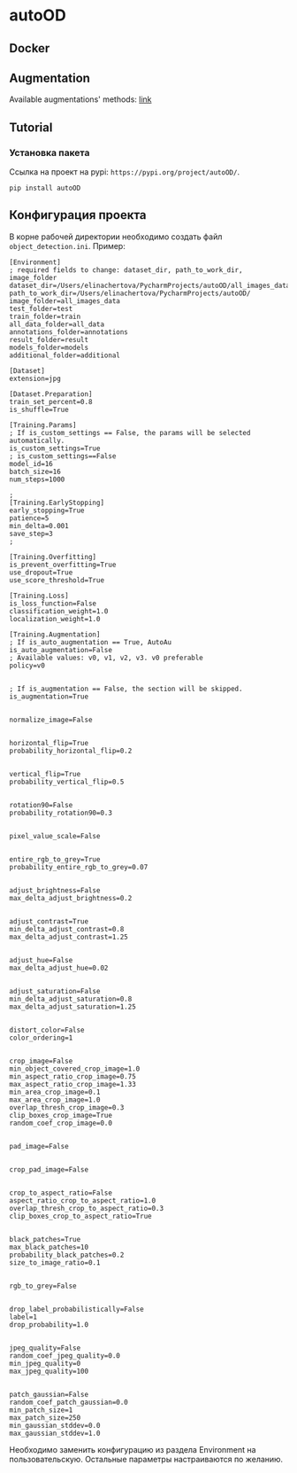# autoOD

## Docker

## Augmentation
Available augmentations' methods: [link](docs/augmentation/Документация_по_аугментации.pdf)

## Tutorial
### Установка пакета
Ссылка на проект на pypi: `https://pypi.org/project/autoOD/`.
```angular2html
pip install autoOD
```

## Конфигурация проекта
В корне рабочей директории необходимо создать файл `object_detection.ini`. Пример:
```angular2html
[Environment]
; required fields to change: dataset_dir, path_to_work_dir, image_folder
dataset_dir=/Users/elinachertova/PycharmProjects/autoOD/all_images_data
path_to_work_dir=/Users/elinachertova/PycharmProjects/autoOD/
image_folder=all_images_data
test_folder=test
train_folder=train
all_data_folder=all_data
annotations_folder=annotations
result_folder=result
models_folder=models
additional_folder=additional

[Dataset]
extension=jpg

[Dataset.Preparation]
train_set_percent=0.8
is_shuffle=True

[Training.Params]
; If is_custom_settings == False, the params will be selected automatically.
is_custom_settings=True
; is_custom_settings==False
model_id=16
batch_size=16
num_steps=1000

;
[Training.EarlyStopping]
early_stopping=True
patience=5
min_delta=0.001
save_step=3
;

[Training.Overfitting]
is_prevent_overfitting=True
use_dropout=True
use_score_threshold=True

[Training.Loss]
is_loss_function=False
classification_weight=1.0
localization_weight=1.0

[Training.Augmentation]
; If is_auto_augmentation == True, AutoAu
is_auto_augmentation=False
; Available values: v0, v1, v2, v3. v0 preferable
policy=v0


; If is_augmentation == False, the section will be skipped.
is_augmentation=True


normalize_image=False


horizontal_flip=True
probability_horizontal_flip=0.2


vertical_flip=True
probability_vertical_flip=0.5


rotation90=False
probability_rotation90=0.3


pixel_value_scale=False


entire_rgb_to_grey=True
probability_entire_rgb_to_grey=0.07


adjust_brightness=False
max_delta_adjust_brightness=0.2


adjust_contrast=True
min_delta_adjust_contrast=0.8
max_delta_adjust_contrast=1.25


adjust_hue=False
max_delta_adjust_hue=0.02


adjust_saturation=False
min_delta_adjust_saturation=0.8
max_delta_adjust_saturation=1.25


distort_color=False
color_ordering=1


crop_image=False
min_object_covered_crop_image=1.0
min_aspect_ratio_crop_image=0.75
max_aspect_ratio_crop_image=1.33
min_area_crop_image=0.1
max_area_crop_image=1.0
overlap_thresh_crop_image=0.3
clip_boxes_crop_image=True
random_coef_crop_image=0.0


pad_image=False


crop_pad_image=False


crop_to_aspect_ratio=False
aspect_ratio_crop_to_aspect_ratio=1.0
overlap_thresh_crop_to_aspect_ratio=0.3
clip_boxes_crop_to_aspect_ratio=True


black_patches=True
max_black_patches=10
probability_black_patches=0.2
size_to_image_ratio=0.1


rgb_to_grey=False


drop_label_probabilistically=False
label=1
drop_probability=1.0


jpeg_quality=False
random_coef_jpeg_quality=0.0
min_jpeg_quality=0
max_jpeg_quality=100


patch_gaussian=False
random_coef_patch_gaussian=0.0
min_patch_size=1
max_patch_size=250
min_gaussian_stddev=0.0
max_gaussian_stddev=1.0

```

Необходимо заменить конфигурацию из раздела Environment на пользовательскую. Остальные параметры настраиваются по желанию.

